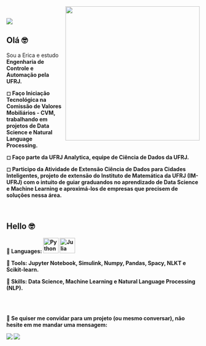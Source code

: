  <img src="https://raw.githubusercontent.com/MicaelliMedeiros/micaellimedeiros/master/image/computer-illustration.png" min-width="400px" max-width="500px" width="350px" top= "0 px" align="right">
 
 
<br>

![](https://komarev.com/ghpvc/?username=EricaFer&style=flat-square&color=blueviolet)

<p align="left"> 
<h2> 
  Olá 🤓
 <br>
</h2>
<p align="left"> 
 
 
  Sou a Erica e estudo <strong>Engenharia de Controle e Automação pela <strong> UFRJ</strong>.
</p>

<p align="left"> 
 ◻  Faço Iniciação Tecnológica na <strong> Comissão de Valores Mobiliários - CVM</strong>, trabalhando em projetos de Data Science e Natural Language Processing. 
</p>

<p align="left"> 
 ◻  Faço parte da <strong>UFRJ Analytica</strong>, equipe de Ciência de Dados da UFRJ.
</p>


<p>
◻ Participo da Atividade de Extensão <strong> Ciência de Dados para Cidades Inteligentes</strong>, projeto de extensão do Instituto de Matemática da UFRJ (IM-UFRJ) com o intuito de guiar graduandos no aprendizado de Data Science e Machine Learning e aproximá-los de empresas que precisem de soluções nessa área.
</p>

<br>

<p align="right"> 
<h2> 
  Hello 🤓
 <br>
</h2>
<p align="right"> 

<p align="left">
 👾 Languages:  
 <a href="https://www.python.org/"><img alt="Python" src="https://user-images.githubusercontent.com/53838883/122689618-6a470300-d1fa-11eb-98c6-737d7fcabca1.png" height="40"/></a>
 <a href="https://julialang.org/"><img alt="Julia" src="https://user-images.githubusercontent.com/53838883/122689729-41733d80-d1fb-11eb-9081-32c50c5ba93b.png" height="40"/></a>
 
 

<p align="left">
 🚀 Tools: <strong>Jupyter Notebook, Simulink, Numpy, Pandas, Spacy, NLKT e Scikit-learn.</strong>
 
 
<p align="left">
 🎯 Skills: <strong>Data Science, Machine Learning e Natural Language Processing (NLP).</strong>
 

<br><br>
<p align="left">
 💌 Se quiser me convidar para um projeto (ou mesmo conversar), não hesite em me mandar uma mensagem: 
</p>

<p align="left">
  <a href="mailto:erica.ferreira@poli.ufrj.br" alt="Gmail">
  <img src="https://img.shields.io/badge/-Gmail-FF0000?style=flat-square&labelColor=FF0000&logo=gmail&logoColor=white&link=mailto:erica.ferreira@poli.ufrj.br" /></a>

  <a href="https://www.linkedin.com/in/ericacferreira/" alt="Linkedin">
  <img src="https://img.shields.io/badge/-Linkedin-0e76a8?style=flat-square&logo=Linkedin&logoColor=white&link=https://www.linkedin.com/in/ericacferreira/" /></a>

</p>

